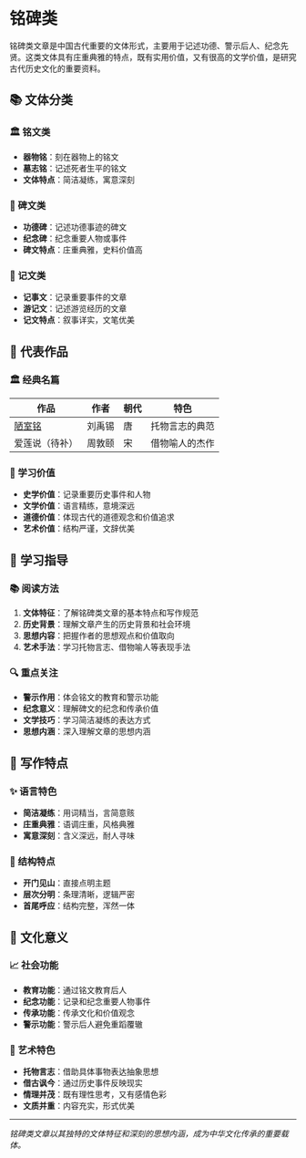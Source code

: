 <!--
 * @Author: ylmzfun ylmzfun@163.com
 * @Date: 2025-10-06 22:37:52
 * @LastEditors: ylmzfun ylmzfun@163.com
 * @LastEditTime: 2025-10-06 22:37:54
 * @FilePath: /poetry/docs/铭碑/README.md
 * @Description: 这是默认设置,请设置`customMade`, 打开koroFileHeader查看配置 进行设置: https://github.com/OBKoro1/koro1FileHeader/wiki/%E9%85%8D%E7%BD%AE
-->
# 铭碑类

铭碑类文章是中国古代重要的文体形式，主要用于记述功德、警示后人、纪念先贤。这类文体具有庄重典雅的特点，既有实用价值，又有很高的文学价值，是研究古代历史文化的重要资料。

## 📚 文体分类

### 🏛️ 铭文类
- **器物铭**：刻在器物上的铭文
- **墓志铭**：记述死者生平的铭文
- **文体特点**：简洁凝练，寓意深刻

### 🗿 碑文类  
- **功德碑**：记述功德事迹的碑文
- **纪念碑**：纪念重要人物或事件
- **碑文特点**：庄重典雅，史料价值高

### 📜 记文类
- **记事文**：记录重要事件的文章
- **游记文**：记述游览经历的文章
- **记文特点**：叙事详实，文笔优美

## 🌟 代表作品

### 🏛️ 经典名篇
| 作品 | 作者 | 朝代 | 特色 |
|------|------|------|------|
| [陋室铭](./陋室铭.md) | 刘禹锡 | 唐 | 托物言志的典范 |
| 爱莲说（待补） | 周敦颐 | 宋 | 借物喻人的杰作 |

### 📖 学习价值
- **史学价值**：记录重要历史事件和人物
- **文学价值**：语言精练，意境深远
- **道德价值**：体现古代的道德观念和价值追求
- **艺术价值**：结构严谨，文辞优美

## 🎯 学习指导

### 📚 阅读方法
1. **文体特征**：了解铭碑类文章的基本特点和写作规范
2. **历史背景**：理解文章产生的历史背景和社会环境
3. **思想内容**：把握作者的思想观点和价值取向
4. **艺术手法**：学习托物言志、借物喻人等表现手法

### 🔍 重点关注
- **警示作用**：体会铭文的教育和警示功能
- **纪念意义**：理解碑文的纪念和传承价值
- **文学技巧**：学习简洁凝练的表达方式
- **思想内涵**：深入理解文章的思想内涵

## 📝 写作特点

### ✨ 语言特色
- **简洁凝练**：用词精当，言简意赅
- **庄重典雅**：语调庄重，风格典雅
- **寓意深刻**：含义深远，耐人寻味

### 🎨 结构特点
- **开门见山**：直接点明主题
- **层次分明**：条理清晰，逻辑严密
- **首尾呼应**：结构完整，浑然一体

## 🌊 文化意义

### 📈 社会功能
- **教育功能**：通过铭文教育后人
- **纪念功能**：记录和纪念重要人物事件
- **传承功能**：传承文化和价值观念
- **警示功能**：警示后人避免重蹈覆辙

### 🎨 艺术特色
- **托物言志**：借助具体事物表达抽象思想
- **借古讽今**：通过历史事件反映现实
- **情理并茂**：既有理性思考，又有感情色彩
- **文质并重**：内容充实，形式优美

---

*铭碑类文章以其独特的文体特征和深刻的思想内涵，成为中华文化传承的重要载体。*